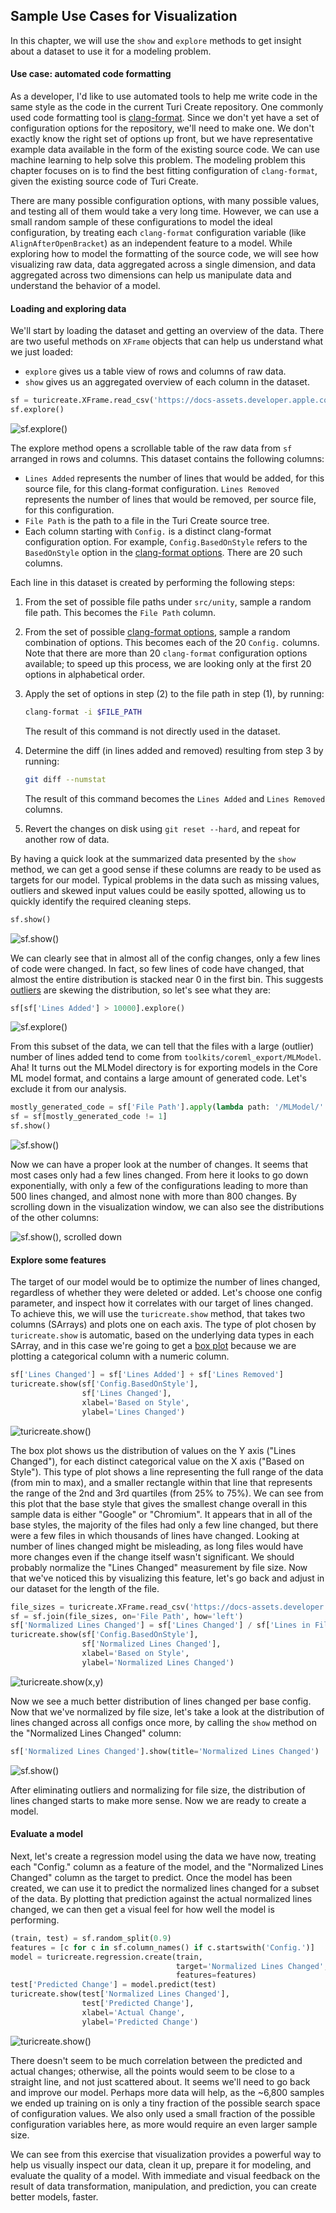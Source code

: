 ## Sample Use Cases for Visualization

In this chapter, we will use the `show` and `explore` methods to get insight
about a dataset to use it for a modeling problem.

#### Use case: automated code formatting

As a developer, I'd like to use automated tools to help me write code in the
same style as the code in the current Turi Create repository. One commonly used
code formatting tool is
[clang-format](https://clang.llvm.org/docs/ClangFormat.html). Since we don't
yet have a set of configuration options for the repository, we'll need to make
one.  We don't exactly know the right set of options up front, but we have
representative example data available in the form of the existing source code.
We can use machine learning to help solve this problem. The modeling problem
this chapter focuses on is to find the best fitting configuration of
`clang-format`, given the existing source code of Turi Create.

There are many possible configuration options, with many possible values, and
testing all of them would take a very long time. However, we can use a small
random sample of these configurations to model the ideal configuration, by
treating each `clang-format` configuration variable (like
`AlignAfterOpenBracket`) as an independent feature to a model. While exploring
how to model the formatting of the source code, we will see how visualizing raw
data, data aggregated across a single dimension, and data aggregated across two
dimensions can help us manipulate data and understand the behavior of a model.

#### Loading and exploring data

We'll start by loading the dataset and getting an overview of the data. There
are two useful methods on `XFrame` objects that can help us understand what we
just loaded:

* `explore` gives us a table view of rows and columns of raw data.
* `show` gives us an aggregated overview of each column in the dataset.

```python
sf = turicreate.XFrame.read_csv('https://docs-assets.developer.apple.com/turicreate/datasets/tc-clang-format-results.csv')
sf.explore()
```

![sf.explore()](images/xframe_explore.png)

The explore method opens a scrollable table of the raw data from `sf` arranged
in rows and columns. This dataset contains the following columns:

* `Lines Added` represents the number of lines that would be added, for this
  source file, for this clang-format configuration.  `Lines Removed` represents
  the number of lines that would be removed, per source file, for this
  configuration.
* `File Path` is the path to a file in the Turi Create source tree.
* Each column starting with `Config.` is a distinct clang-format configuration
  option. For example, `Config.BasedOnStyle` refers to the `BasedOnStyle`
  option in the
  [clang-format options](https://clang.llvm.org/docs/ClangFormatStyleOptions.html#configurable-format-style-options).
  There are 20 such columns.

Each line in this dataset is created by performing the following steps:

1. From the set of possible file paths under `src/unity`, sample a random file
   path. This becomes the `File Path` column.
2. From the set of possible
   [clang-format options](https://clang.llvm.org/docs/ClangFormatStyleOptions.html#configurable-format-style-options),
   sample a random combination of options. This becomes each of the 20
   `Config.` columns. Note that there are more than 20 `clang-format`
   configuration options available; to speed up this process, we are looking
   only at the first 20 options in alphabetical order.
3. Apply the set of options in step (2) to the file path in step (1), by running:

   ```bash
   clang-format -i $FILE_PATH
   ```

   The result of this command is not directly used in the dataset.

4. Determine the diff (in lines added and removed) resulting from step 3 by running:

   ```bash
   git diff --numstat
   ```

   The result of this command becomes the `Lines Added` and `Lines Removed`
   columns.

5. Revert the changes on disk using `git reset --hard`, and repeat for another
   row of data.

By having a quick look at the summarized data presented by the `show` method,
we can get a good sense if these columns are ready to be used as targets for
our model.  Typical problems in the data such as missing values, outliers and
skewed input values could be easily spotted, allowing us to quickly identify
the required cleaning steps.

```python
sf.show()
```

![sf.show()](images/xframe_show.png)

We can clearly see that in almost all of the config changes, only a few lines
of code were changed.  In fact, so few lines of code have changed, that almost
the entire distribution is stacked near 0 in the first bin. This suggests
[outliers](https://en.wikipedia.org/wiki/Outlier) are skewing the distribution,
so let's see what they are:

```python
sf[sf['Lines Added'] > 10000].explore()
```

![sf.explore()](images/xframe_explore_2.png)

From this subset of the data, we can tell that the files with a large (outlier)
number of lines added tend to come from `toolkits/coreml_export/MLModel`. Aha!
It turns out the MLModel directory is for exporting models in the Core ML model
format, and contains a large amount of generated code. Let's exclude it from
our analysis.

```python
mostly_generated_code = sf['File Path'].apply(lambda path: '/MLModel/' in path)
sf = sf[mostly_generated_code != 1]
sf.show()
```

![sf.show()](images/xframe_show_2.png)

Now we can have a proper look at the number of changes. It seems that most
cases only had a few lines changed. From here it looks to go down
exponentially, with only a few of the configurations leading to more than 500
lines changed, and almost none with more than 800 changes. By scrolling down in
the visualization window, we can also see the distributions of the other
columns:

![sf.show(), scrolled down](images/xframe_show_3.png)

#### Explore some features

The target of our model would be to optimize the number of lines changed,
regardless of whether they were deleted or added. Let's choose one config
parameter, and inspect how it correlates with our target of lines changed.  To
achieve this, we will use the `turicreate.show` method, that takes two columns
(SArrays) and plots one on each axis. The type of plot chosen by
`turicreate.show` is automatic, based on the underlying data types in each
SArray, and in this case we're going to get a [box
plot](https://en.wikipedia.org/wiki/Box_plot) because we are plotting a
categorical column with a numeric column.

```python
sf['Lines Changed'] = sf['Lines Added'] + sf['Lines Removed']
turicreate.show(sf['Config.BasedOnStyle'],
                sf['Lines Changed'],
                xlabel='Based on Style',
                ylabel='Lines Changed')
```

![turicreate.show()](images/box_plot.png)

The box plot shows us the distribution of values on the Y axis ("Lines
Changed"), for each distinct categorical value on the X axis ("Based on
Style").  This type of plot shows a line representing the full range of the
data (from min to max), and a smaller rectangle within that line that
represents the range of the 2nd and 3rd quartiles (from 25% to 75%).  We can
see from this plot that the base style that gives the smallest change overall
in this sample data is either "Google" or "Chromium". It appears that in all of
the base styles, the majority of the files had only a few line changed, but
there were a few files in which thousands of lines have changed. Looking at
number of lines changed might be misleading, as long files would have more
changes even if the change itself wasn't significant. We should probably
normalize the "Lines Changed" measurement by file size. Now that we've noticed
this by visualizing this feature, let's go back and adjust in our dataset for
the length of the file.

```python
file_sizes = turicreate.XFrame.read_csv('https://docs-assets.developer.apple.com/turicreate/datasets/tc-clang-format-file-sizes.csv')
sf = sf.join(file_sizes, on='File Path', how='left')
sf['Normalized Lines Changed'] = sf['Lines Changed'] / sf['Lines in File']
turicreate.show(sf['Config.BasedOnStyle'],
                sf['Normalized Lines Changed'],
                xlabel='Based on Style',
                ylabel='Normalized Lines Changed')
```

![turicreate.show(x,y)](images/box_plot_2.png)

Now we see a much better distribution of lines changed per base config. Now
that we've normalized by file size, let's take a look at the distribution of
lines changed across all configs once more, by calling the `show` method on the
"Normalized Lines Changed" column:

```python
sf['Normalized Lines Changed'].show(title='Normalized Lines Changed')
```

![sf.show()](images/numeric_histogram.png)

After eliminating outliers and normalizing for file size, the distribution of
lines changed starts to make more sense. Now we are ready to create a model.

#### Evaluate a model

Next, let's create a regression model using the data we have now, treating each
"Config." column as a feature of the model, and the "Normalized Lines Changed"
column as the target to predict. Once the model has been created, we can use it
to predict the normalized lines changed for a subset of the data. By plotting
that prediction against the actual normalized lines changed, we can then get a
visual feel for how well the model is performing.

```python
(train, test) = sf.random_split(0.9)
features = [c for c in sf.column_names() if c.startswith('Config.')]
model = turicreate.regression.create(train,
                                     target='Normalized Lines Changed',
                                     features=features)
test['Predicted Change'] = model.predict(test)
turicreate.show(test['Normalized Lines Changed'],
                test['Predicted Change'],
                xlabel='Actual Change',
                ylabel='Predicted Change')
```

![turicreate.show()](images/scatter_plot.png)

There doesn't seem to be much correlation between the predicted and actual
changes; otherwise, all the points would seem to be close to a straight line,
and not just scattered about. It seems we'll need to go back and improve our
model. Perhaps more data will help, as the ~6,800 samples we ended up training
on is only a tiny fraction of the possible search space of configuration
values. We also only used a small fraction of the possible configuration
variables here, as more would require an even larger sample size.

We can see from this exercise that visualization provides a powerful way to
help us visually inspect our data, clean it up, prepare it for modeling, and
evaluate the quality of a model. With immediate and visual feedback on the
result of data transformation, manipulation, and prediction, you can create
better models, faster.
